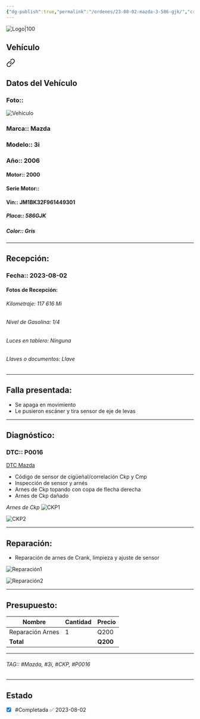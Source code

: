 ```yaml
---
{"dg-publish":true,"permalink":"/ordenes/23-08-02-mazda-3-586-gjk/","created":"","updated":""}
---
```


![Logo|100](http://drive.google.com/uc?export=view&id=137fl3TIZ0-PU8b-Pt0bsjclwHub_u78G)

## Vehículo

<div class="transclusion internal-embed is-loaded"><a class="markdown-embed-link" href="/vehiculos/mazda/3i-586-gjk/#datos-del-vehiculo" aria-label="Open link"><svg xmlns="http://www.w3.org/2000/svg" width="24" height="24" viewBox="0 0 24 24" fill="none" stroke="currentColor" stroke-width="2" stroke-linecap="round" stroke-linejoin="round" class="svg-icon lucide-link"><path d="M10 13a5 5 0 0 0 7.54.54l3-3a5 5 0 0 0-7.07-7.07l-1.72 1.71"></path><path d="M14 11a5 5 0 0 0-7.54-.54l-3 3a5 5 0 0 0 7.07 7.07l1.71-1.71"></path></svg></a><div class="markdown-embed">



## Datos del Vehículo 
### Foto:: 
![Vehículo](http://drive.google.com/uc?export=view&id=17tg4gwqhA8VLVntEFhQdi20etad-PKd3)

### Marca:: Mazda
### Modelo:: 3i
### Año:: 2006
#### Motor:: 2000
#### Serie Motor:: 
#### Vin:: JM1BK32F961449301
##### Placa:: 586GJK
##### Color:: Gris
---


</div></div>


## Recepción:
### Fecha:: 2023-08-02
#### Fotos de Recepción: 

###### Kilometraje: 117 616 Mi
###### Nivel de Gasolina: 1/4
###### Luces en tablero: Ninguna
###### Llaves o documentos: Llave

---

## Falla presentada:
- Se apaga en movimiento
- Le pusieron escáner y tira sensor de eje de levas


---

## Diagnóstico:
### DTC:: P0016
[DTC Mazda](http://aitus.golo365.com/Home/Report/reportDetail/diagnose_record_id/e4331062ge8cOM54OMOMtZTdLr/report_type/D/l/es/timezone/-6)

- Código de sensor de cigüeñal/correlación Ckp y Cmp
- Inspección de sensor y arnés 
- Arnes de Ckp topando con copa de flecha derecha 
- Arnes de Ckp dañado

*Arnes de Ckp*
![CKP1](http://drive.google.com/uc?export=view&id=17bCw4hUwZRu7yn3T91ynTX33h4Qc5h3v)

![CKP2](http://drive.google.com/uc?export=view&id=17_UqmDM_YRyxVatPdKR0gMnmxB_U0n3M)

---
## Reparación:
- Reparación de arnes de Crank, limpieza y ajuste de sensor

![Reparación1](http://drive.google.com/uc?export=view&id=17m61HJ_eAZlA1HsSXhVgVgw8NN8Q-FUq)

![Reparación2](http://drive.google.com/uc?export=view&id=17pSGHRMyXGIeR5J0Qvuj72nMdNUgLD7h)


---

## Presupuesto:

| Nombre | Cantidad | Precio |
| ------ | -------- | ------ |
| Reparación Arnes       |    1      |   Q200     |
| **Total**       |        |    **Q200**    |

---

###### TAG:: #Mazda, #3i, #CKP, #P0016

---

## Estado

- [x] #Completada ✅ 2023-08-02